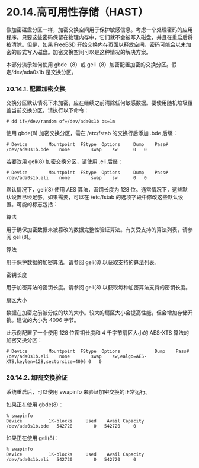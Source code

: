 # 20.14.高可用性存储（HAST）

像加密磁盘分区一样，加密交换空间用于保护敏感信息。考虑一个处理密码的应用程序。只要这些密码保留在物理内存中，它们就不会被写入磁盘，并且在重启后将被清除。但是，如果 FreeBSD 开始交换内存页面以释放空间，密码可能会以未加密的形式写入磁盘。加密交换空间可以是这种情况的解决方案。

本部分演示如何使用 gbde（8）或 geli（8）加密配置加密的交换分区。假定/dev/ada0s1b 是交换分区。

### 20.14.1. 配置加密交换

交换分区默认情况下未加密，应在继续之前清除任何敏感数据。要使用随机垃圾覆盖当前交换分区，请执行以下命令：

```
# dd if=/dev/random of=/dev/ada0s1b bs=1m
```

使用 gbde(8) 加密交换分区，需在 /etc/fstab 的交换行后添加 .bde 后缀：

```
# Device		Mountpoint	FStype	Options		Dump	Pass#
/dev/ada0s1b.bde	none		swap	sw		0	0
```

若要改用 geli(8) 加密交换分区，请使用 .eli 后缀：

```
# Device		Mountpoint	FStype	Options		Dump	Pass#
/dev/ada0s1b.eli	none		swap	sw		0	0
```

默认情况下，geli(8) 使用 AES 算法，密钥长度为 128 位。通常情况下，这些默认设置已经足够。如果需要，可以在 /etc/fstab 的选项字段中修改这些默认设置。可能的标志包括：

 算法

用于确保加密数据未被篡改的数据完整性验证算法。有关受支持的算法列表，请参阅 geli(8)。

 算法

用于保护数据的加密算法。请参阅 geli(8) 以获取支持的算法列表。

 密钥长度

用于加密算法的密钥长度。请参阅 geli(8) 以获取每种加密算法支持的密钥长度。

 扇区大小

数据在加密之前被分成的块的大小。较大的扇区大小会提高性能，但会增加存储开销。建议的大小为 4096 字节。

此示例配置了一个使用 128 位密钥长度和 4 千字节扇区大小的 AES-XTS 算法的加密交换分区：

```
# Device		Mountpoint	FStype	Options				Dump	Pass#
/dev/ada0s1b.eli	none		swap	sw,ealgo=AES-XTS,keylen=128,sectorsize=4096	0	0
```

### 20.14.2. 加密交换验证

系统重启后，可以使用 swapinfo 来验证加密交换的正常运行。

如果正在使用 gbde(8)：

```
% swapinfo
Device          1K-blocks     Used    Avail Capacity
/dev/ada0s1b.bde   542720        0   542720     0
```

如果正在使用 geli(8)：

```
% swapinfo
Device          1K-blocks     Used    Avail Capacity
/dev/ada0s1b.eli   542720        0   542720     0
```

